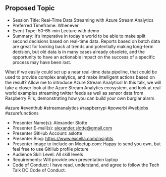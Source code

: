 ## Proposed Topic

* Session Title: Real-Time Data Streaming with Azure Stream Analytics
* Preferred Timeframe: Whenever
* Event Type: 50-65-min Lecture with demo
* Summary: It’s imperative in today's world to be able to make split second decisions based on real-time data. Reports based on batch data are great for looking back at trends and potentially making long-term decision, but old data is in many cases already obsolete, and the opportunity to have an actionable impact on the success of a specific process may have been lost.

What if we easily could set up a near real-time data pipeline, that could be used to provide complex analytics, and make intelligent actions based on the result? Allow me to introduce Azure Stream Analytics! In this talk, we will take a closer look at the Azure Stream Analytics ecosystem, and look at real world examples streaming twitter feeds as well as sensor data from Raspberry Pi's, demonstrating how you can build your own burglar alarm.

#azure #eventhub #streamanalytics #raspberrypi #powerbi #webjobs #azurefunctions

* Presenter Name(s): Alexander Slotte
* Presenter E-mail(s): alexander.slotte@gmail.com
* Presenter GitHub Account: aslotte
* Presenter Blog: https://www.excella.com/insights
* Presenter image to include on Meetup.com: Happy to send you own, but feel free to use GitHub profile picture
* Audience Skill Level: All skill levels
* Requirements: Will provide own presentation laptop
* Code of Conduct: I have read, understand, and agree to follow the Tech Talk DC Code of Conduct.

